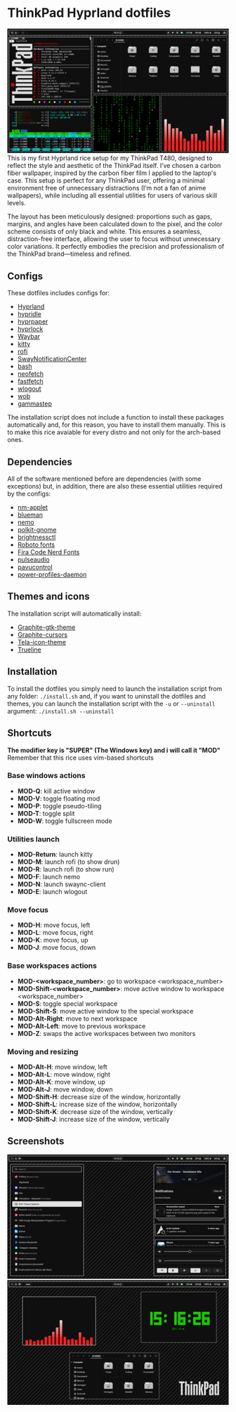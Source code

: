 # ThinkPad Hyprland dotfiles
![](screenshots/screenshot1.png)
This is my first Hyprland rice setup for my ThinkPad T480, designed to reflect the style and aesthetic of the ThinkPad itself. I’ve chosen a carbon fiber wallpaper, inspired by the carbon fiber film I applied to the laptop's case. This setup is perfect for any ThinkPad user, offering a minimal environment free of unnecessary distractions (I’m not a fan of anime wallpapers), while including all essential utilities for users of various skill levels.

The layout has been meticulously designed: proportions such as gaps, margins, and angles have been calculated down to the pixel, and the color scheme consists of only black and white. This ensures a seamless, distraction-free interface, allowing the user to focus without unnecessary color variations. It perfectly embodies the precision and professionalism of the ThinkPad brand—timeless and refined.

## Configs
These dotfiles includes configs for:
- [Hyprland](https://github.com/hyprwm/Hyprland.git)
- [hypridle](https://github.com/hyprwm/hypridle.git)
- [hyprpaper](https://github.com/hyprwm/hyprpaper.git)
- [hyprlock](https://github.com/hyprwm/hyprlock.git)
- [Waybar](https://github.com/Alexays/Waybar.git)
- [kitty](https://github.com/kovidgoyal/kitty.git)
- [rofi](https://github.com/davatorium/rofi.git)
- [SwayNotificationCenter](https://github.com/ErikReider/SwayNotificationCenter.git)
- [bash](https://github.com/bminor/bash.git)
- [neofetch](https://github.com/dylanaraps/neofetch.git)
- [fastfetch](https://github.com/fastfetch-cli/fastfetch.git)
- [wlogout](https://github.com/ArtsyMacaw/wlogout)
- [wob](https://github.com/francma/wob.git)
- [gammastep](https://gitlab.com/chinstrap/gammastep)

The installation script does not include a function to install these packages automatically and, for this reason, you have to install them manually. This is to make this rice avaiable for every distro and not only for the arch-based ones.
## Dependencies
All of the software mentioned before are dependencies (with some exceptions) but, in addition, there are also these essential utilities required by the configs:
- [nm-applet](https://github.com/pavlix/nm-applet.git)
- [blueman](https://github.com/blueman-project/blueman.git)
- [nemo](https://github.com/linuxmint/nemo.git)
- [polkit-gnome](https://gitlab.gnome.org/Archive/policykit-gnome.git)
- [brightnessctl](https://github.com/Hummer12007/brightnessctl.git)
- [Roboto fonts](https://github.com/googlefonts/roboto-2.git)
- [Fira Code Nerd Fonts](https://www.nerdfonts.com/)
- [pulseaudio](https://github.com/pulseaudio/pulseaudio)
- [pavucontrol](https://github.com/pulseaudio/pavucontrol)
- [power-profiles-daemon](https://github.com/Rongronggg9/power-profiles-daemon.git)
## Themes and icons
The installation script will automatically install:
- [Graphite-gtk-theme](https://github.com/vinceliuice/Graphite-gtk-theme.git)
- [Graphite-cursors](https://github.com/vinceliuice/Graphite-cursors.git)
- [Tela-icon-theme](https://github.com/vinceliuice/Tela-icon-theme.git)
- [Trueline](https://github.com/petobens/trueline.git)
## Installation
To install the dotfiles you simply need to launch the installation script from any folder: `./install.sh` and, if you want to uninstall the dotfiles and themes, you can launch the installation script with the `-u` or `--uninstall` argument: `./install.sh --uninstall`
## Shortcuts
**The modifier key is "SUPER" (The Windows key) and i will call it "MOD"**
Remember that this rice uses vim-based shortcuts
### Base windows actions
- **MOD-Q**: kill active window
- **MOD-V**: toggle floating mod
- **MOD-P**: toggle pseudo-tiling
- **MOD-T**: toggle split
- **MOD-W**: toggle fullscreen mode
### Utilities launch
- **MOD-Return**: launch kitty
- **MOD-M**: launch rofi (to show drun)
- **MOD-R**: launch rofi (to show run)
- **MOD-F**: launch nemo
- **MOD-N**: launch swaync-client
- **MOD-E**: launch wlogout
### Move focus
- **MOD-H**: move focus, left
- **MOD-L**: move focus, right
- **MOD-K**: move focus, up
- **MOD-J**: move focus, down
### Base workspaces actions
- **MOD-<workspace_number>**: go to workspace <workspace_number>
- **MOD-Shift-<workspace_number>**: move active window to workspace <workspace_number>
- **MOD-S**: toggle special workspace
- **MOD-Shift-S**: move active window to the special workspace
- **MOD-Alt-Right**: move to next workspace
- **MOD-Alt-Left**: move to previous workspace
- **MOD-Z**: swaps the active workspaces between two monitors
### Moving and resizing
- **MOD-Alt-H**: move window, left
- **MOD-Alt-L**: move window, right
- **MOD-Alt-K**: move window, up
- **MOD-Alt-J**: move window, down
- **MOD-Shift-H**: decrease size of the window, horizontally
- **MOD-Shift-L**: increase size of the window, horizontally
- **MOD-Shift-K**: decrease size of the window, vertically
- **MOD-Shift-J**: increase size of the window, vertically
## Screenshots
![](screenshots/screenshot2.png)
![](screenshots/screenshot3.png)
